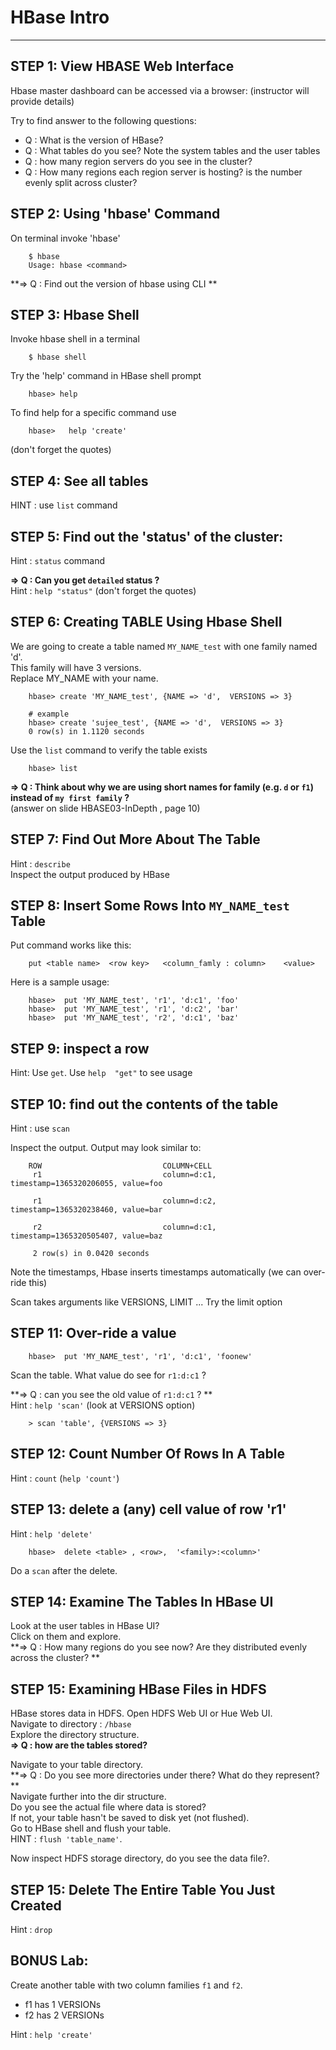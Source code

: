 # HBase Intro
-----


## STEP 1: View HBASE Web Interface
Hbase master dashboard can be accessed via a browser:
(instructor will provide details)

Try to find answer to the following questions:
* Q : What is the version of  HBase?
* Q : What tables do you see?  Note the system tables and the user tables
* Q : how many region servers do you see in the cluster?
* Q : How many regions each region server is hosting?  is the number evenly split across cluster?


## STEP 2: Using 'hbase' Command
On terminal invoke 'hbase'
```
    $ hbase
    Usage: hbase <command>
```

**=> Q : Find out the version of hbase using CLI **  


## STEP 3: Hbase Shell
Invoke hbase shell in a terminal
```
    $ hbase shell
```
    
Try the 'help' command in HBase shell prompt
```
    hbase> help
```

To find help for a specific command use
```
    hbase>   help 'create'
```
(don't forget the quotes)

## STEP 4: See all tables
HINT : use `list` command


## STEP 5: Find out the 'status' of the cluster:
Hint : `status` command

**=> Q : Can you get `detailed` status ?**  
Hint : `help "status"`   (don't forget the quotes)



## STEP 6: Creating TABLE Using Hbase Shell
We are going to create a table named `MY_NAME_test` with one family named 'd'.  
This family will have 3 versions.  
Replace MY_NAME with your name.

```
    hbase> create 'MY_NAME_test', {NAME => 'd',  VERSIONS => 3}

    # example
    hbase> create 'sujee_test', {NAME => 'd',  VERSIONS => 3}
    0 row(s) in 1.1120 seconds
```

Use the `list` command to verify the table exists
```
    hbase> list
```

**=> Q : Think about why we are using short names for family (e.g.  `d`  or `f1`) instead of `my first family` ?**  
(answer on slide HBASE03-InDepth ,   page 10)

## STEP 7: Find Out More About The Table
Hint : `describe`   
Inspect the output produced by HBase


## STEP 8: Insert Some Rows Into `MY_NAME_test` Table
Put command works like this:
```
    put <table name>  <row key>   <column_famly : column>    <value>
```
Here is a sample usage:
```
    hbase>  put 'MY_NAME_test', 'r1', 'd:c1', 'foo'
    hbase>  put 'MY_NAME_test', 'r1', 'd:c2', 'bar'
    hbase>  put 'MY_NAME_test', 'r2', 'd:c1', 'baz'
```


## STEP 9: inspect a row
Hint: Use `get`.   Use `help  "get"` to see usage


## STEP 10: find out the contents of the table
Hint : use `scan`  

Inspect the output.  Output may look similar to:
```
    ROW                           COLUMN+CELL
     r1                           column=d:c1, timestamp=1365320206055, value=foo

     r1                           column=d:c2, timestamp=1365320238460, value=bar

     r2                           column=d:c1, timestamp=1365320505407, value=baz

     2 row(s) in 0.0420 seconds
```

Note the timestamps, Hbase inserts timestamps automatically (we can over-ride this)

Scan takes arguments like VERSIONS, LIMIT ...
Try the limit option


## STEP 11:  Over-ride a value
```
    hbase>  put 'MY_NAME_test', 'r1', 'd:c1', 'foonew'
```

Scan the table.  What value do see for  `r1:d:c1` ?

**=> Q : can you see the old value of `r1:d:c1` ? **  
Hint : `help 'scan'`  (look at VERSIONS option)
```
    > scan 'table', {VERSIONS => 3}
```


## STEP 12: Count Number Of Rows In A Table
Hint : `count`  (`help 'count'`)


## STEP 13: delete a (any) cell value of row 'r1'
Hint : `help 'delete'`  

```
    hbase>  delete <table> , <row>,  '<family>:<column>'
```

Do a `scan` after the delete.


## STEP 14: Examine The Tables In HBase UI
Look at the user tables in HBase UI?  
Click on them and explore.   
**=> Q : How many regions do you see now?  Are they distributed evenly across the cluster? **   



## STEP 15: Examining HBase Files in HDFS
HBase stores data in HDFS. 
Open HDFS Web UI or  Hue Web UI.   
Navigate to directory : `/hbase`   
Explore the directory structure.   
**=> Q : how are the tables stored?**   

Navigate to your table directory.   
**=> Q : Do you see more directories under there?  What do they represent? **   
Navigate further into the dir structure.  
Do you see the actual file where data is stored?   
If not, your table hasn't be saved to disk yet (not flushed).   
Go to HBase shell and flush your table.  
HINT : `flush 'table_name'`.   

Now inspect  HDFS storage directory, do you see the data file?.


## STEP 15:  Delete The Entire Table You Just Created
Hint : `drop`


## BONUS Lab:
Create another table with two column families `f1`  and `f2`.  

* f1 has 1 VERSIONs
* f2 has 2 VERSIONs

Hint : `help 'create'`
